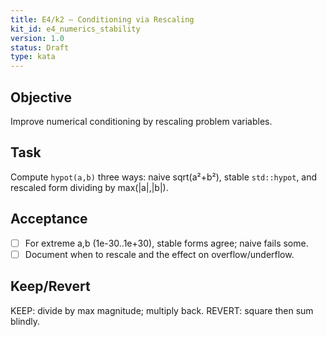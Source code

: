 ```yaml
---
title: E4/k2 — Conditioning via Rescaling
kit_id: e4_numerics_stability
version: 1.0
status: Draft
type: kata
---
```

## Objective
Improve numerical conditioning by rescaling problem variables.
## Task
Compute `hypot(a,b)` three ways: naive sqrt(a²+b²), stable `std::hypot`, and rescaled form dividing by max(|a|,|b|).
## Acceptance
- [ ] For extreme a,b (1e-30..1e+30), stable forms agree; naive fails some.
- [ ] Document when to rescale and the effect on overflow/underflow.
## Keep/Revert
KEEP: divide by max magnitude; multiply back. REVERT: square then sum blindly.